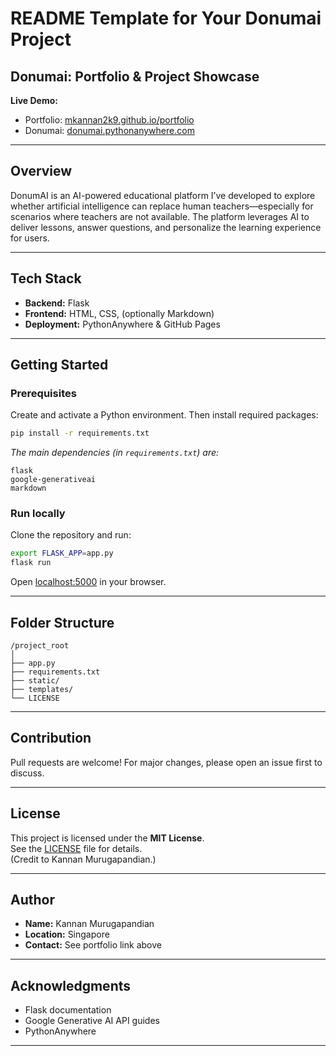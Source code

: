 # README Template for Your Donumai Project

## Donumai: Portfolio & Project Showcase

**Live Demo:**  
- Portfolio: [mkannan2k9.github.io/portfolio](https://mkannan2k9.github.io/portfolio/)  
- Donumai: [donumai.pythonanywhere.com](https://donumai.pythonanywhere.com/)

***

## Overview

DonumAI is an AI-powered educational platform I’ve developed to explore whether artificial intelligence can replace human teachers—especially for scenarios where teachers are not available. The platform leverages AI to deliver lessons, answer questions, and personalize the learning experience for users.

***

## Tech Stack

- **Backend:** Flask
- **Frontend:** HTML, CSS, (optionally Markdown)
- **Deployment:** PythonAnywhere & GitHub Pages

***

## Getting Started

### Prerequisites

Create and activate a Python environment. Then install required packages:

```bash
pip install -r requirements.txt
```

_The main dependencies (in `requirements.txt`) are:_

```
flask
google-generativeai
markdown
```

### Run locally

Clone the repository and run:

```bash
export FLASK_APP=app.py
flask run
```

Open [localhost:5000](http://localhost:5000) in your browser.

***

## Folder Structure

```
/project_root
│
├── app.py
├── requirements.txt
├── static/
├── templates/
└── LICENSE
```

***

## Contribution

Pull requests are welcome! For major changes, please open an issue first to discuss.

***

## License

This project is licensed under the **MIT License**.  
See the [LICENSE](LICENSE) file for details.  
(Credit to Kannan Murugapandian.)

***

## Author

- **Name:** Kannan Murugapandian
- **Location:** Singapore
- **Contact:** See portfolio link above

***

## Acknowledgments

- Flask documentation
- Google Generative AI API guides
- PythonAnywhere

***
